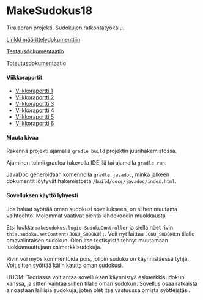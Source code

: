 # MakeSudokus18
Tiralabran projekti. Sudokujen ratkontatyökalu.

[Linkki määrittelydokumenttiin](/documentation/maarittely.md)

[Testausdokumentaatio](/documentation/testausdokumentti.md)

[Toteutusdokumentaatio](/documentation/toteutusdokumentti.md)


#### Viikkoraportit
- [Viikkoraportti 1](/documentation/viikkoraportti1.md)
- [Viikkoraportti 2](/documentation/viikkoraportti2.md)
- [Viikkoraportti 3](/documentation/viikkoraportti3.md)
- [Viikkoraportti 4](/documentation/viikkoraportti4.md)
- [Viikkoraportti 5](/documentation/viikkoraportti5.md)
- [Viikkoraportti 6](/documentation/viikkoraportti6.md)

#### Muuta kivaa
Rakenna projekti ajamalla `gradle build` projektin juurihakemistossa.

Ajaminen toimii gradlea tukevalla IDE:llä tai ajamalla `gradle run`.

JavaDoc generoidaan komennolla `gradle javadoc`, minkä jälkeen dokumentit löytyvät hakemistosta `/build/docs/javadoc/index.html`.

#### Sovelluksen käyttö lyhyesti
Jos haluat syöttää oman sudokusi sovellukseen, on siihen muutama vaihtoehto. Molemmat vaativat pientä lähdekoodin muokkausta

Etsi luokka `makesudokus.logic.SudokuController` ja siellä näet rivin `this.sudoku.setContent(JOKU_SUDOKU);`. Voit nyt laittaa `JOKU_SUDOKU`:n tilalle omavalintaisen sudokun. Olen itse testisyistä tehnyt muutamaan luokkamuuttujaan esimerkkisudokuja.

Rivin voi myös kommentoida pois, jolloin sudoku on käynnistäessä tyhjä. Voit sitten syöttää kälin kautta oman sudokusi.

HUOM: Teoriassa voit antaa sovelluksen käynnistyä esimerkkisudokun kanssa, ja sitten vaihtaa siihen tilalle oman sudokun. Sovellus osaa ratkaista ainoastaan laillisia sudokuja, joten olet itse vastuussa omista syötteistäsi.
